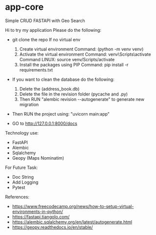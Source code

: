 # app-core
Simple CRUD FASTAPI with Geo Search 

Hi to try my application
Please do the following:
   - git clone the repo
   If no virtual env 
      1. Create virtual environment Command: (python -m venv venv)
      2. Activate the virtual environment
         Command: venv\Scripts\activate
         Command LINUX: source venv/Scripts/activate
      3. Install the packages using PIP Command: pip install -r requirements.txt
   - If you want to clean the database do the following:
      1. Delete the (address_book.db)
      2. Delete the file in the revision folder (pycache and .py)
      3. Then RUN "alembic revision --autogenerate" to generate new migration   
   - Then RUN the project using: "uvicorn main:app"

   - GO to http://127.0.0.1:8000/docs

Technology use: 
   - FastAPI
   - Alembic
   - Sqlalchemy
   - Geopy (Maps Nominatim) 

For Future Task:
  - Doc String
  - Add Logging
  - Pytest

References:
   - https://www.freecodecamp.org/news/how-to-setup-virtual-environments-in-python/
   - https://fastapi.tiangolo.com/
   - https://alembic.sqlalchemy.org/en/latest/autogenerate.html
   - https://geopy.readthedocs.io/en/stable/

